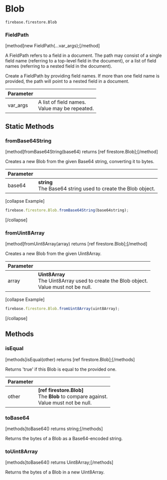 # Blob

```
firebase.firestore.Blob
```

### FieldPath
[method]new FieldPath(...var_args);[/method]

A FieldPath refers to a field in a document. The path may consist of a single field name (referring to a top-level field in the document), or a list of field names (referring to a nested field in the document).

Create a FieldPath by providing field names. If more than one field name is provided, the path will point to a nested field in a document.

| Parameter |         |
| --------- | ------- |
| var_args  | A list of field names. <br /> Value may be repeated. |

## Static Methods

### fromBase64String
[method]fromBase64String(base64) returns [ref firestore.Blob];[/method]

Creates a new Blob from the given Base64 string, converting it to bytes.

| Parameter |         |
| --------- | ------- |
| base64  | **string** <br /> The Base64 string used to create the Blob object.|

[collapse Example]
```js
firebase.firestore.Blob.fromBase64String(base64string);
```
[/collapse]

### fromUint8Array
[method]fromUint8Array(array) returns [ref firestore.Blob];[/method]

Creates a new Blob from the given Uint8Array.

| Parameter |         |
| --------- | ------- |
| array  | **Uint8Array** <br /> The Uint8Array used to create the Blob object.<br />Value must not be null.|

[collapse Example]
```js
firebase.firestore.Blob.fromUint8Array(uint8Array);
```
[/collapse]

## Methods

### isEqual
[methods]isEqual(other) returns [ref firestore.Blob];[/methods]

Returns 'true' if this Blob is equal to the provided one.

| Parameter |         |
| --------- | ------- |
| other  | **[ref firestore.Blob]** <br /> The **Blob** to compare against.<br />Value must not be null.|

### toBase64
[methods]toBase64() returns string;[/methods]

Returns the bytes of a Blob as a Base64-encoded string.

### toUint8Array
[methods]toBase64() returns Uint8Array;[/methods]

Returns the bytes of a Blob in a new Uint8Array.
